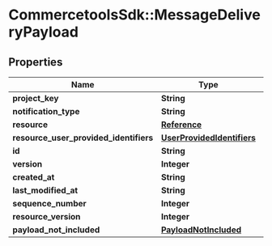 # CommercetoolsSdk::MessageDeliveryPayload

## Properties
Name | Type | Description | Notes
------------ | ------------- | ------------- | -------------
**project_key** | **String** |  | [optional] 
**notification_type** | **String** |  | [optional] 
**resource** | [**Reference**](Reference.md) |  | [optional] 
**resource_user_provided_identifiers** | [**UserProvidedIdentifiers**](UserProvidedIdentifiers.md) |  | [optional] 
**id** | **String** |  | [optional] 
**version** | **Integer** |  | [optional] 
**created_at** | **String** |  | [optional] 
**last_modified_at** | **String** |  | [optional] 
**sequence_number** | **Integer** |  | [optional] 
**resource_version** | **Integer** |  | [optional] 
**payload_not_included** | [**PayloadNotIncluded**](PayloadNotIncluded.md) |  | [optional] 

